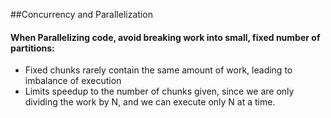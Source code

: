 ##Concurrency and Parallelization

#### When Parallelizing code, avoid breaking work into small, fixed number of partitions:

- Fixed chunks rarely contain the same amount of work, leading to imbalance of execution
- Limits speedup to the number of chunks given, since we are only dividing the work by N, and we can execute only N at a time.